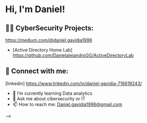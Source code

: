 <h1>Hi, I'm Daniel! </h1>

<h2>👨‍💻 CyberSecurity Projects:</h2>

https://medium.com/@daniel.gavidia1996
  - [Active Directory Home Lab] https://github.com/DanielalejandroGG/ActiveDirectoryLab
  



<h2> 🤳 Connect with me:</h2>


[linkedin] https://www.linkedin.com/in/daniel-gavidia-716619243/




- 🌱 I’m currently learning Data analytics
- 💬 Ask me about cibersecurity or IT 
- 📫 How to reach me: Daniel.gavidia1996@gmail.com


-->

